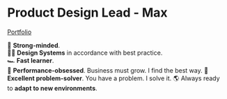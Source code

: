 # Product Design Lead - Max

[Portfolio](https://eng.your-scorpion.ru/)

🧠 **Strong-minded**.  
🏴‍☠️ **Design Systems** in accordance with best practice.  
🏎️ **Fast learner**.  
🚀 **Performance-obsessed**. Business must grow. I find the best way.
🔧 **Excellent problem-solver**. You have a problem. I solve it.
🌎 Always ready to **adapt to new environments**.
